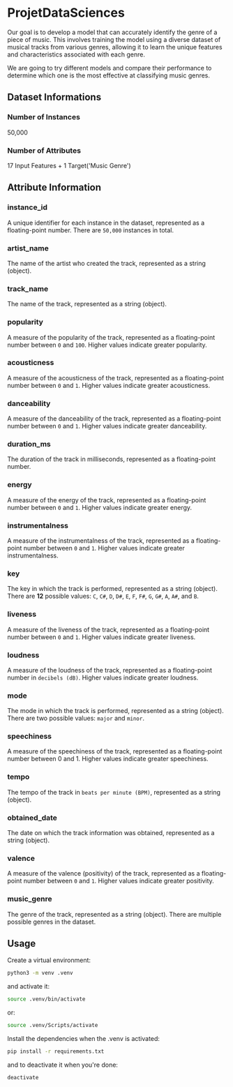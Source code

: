 # ProjetDataSciences

<p>Our goal is to develop a model that can accurately identify the genre of a piece of music. This involves training the model using a diverse dataset of musical tracks from various genres, allowing it to learn the unique features and characteristics associated with each genre.</p>
<p>We are going to try different models and compare their performance to determine which one is the most effective at classifying music genres.</p>

## Dataset Informations

### Number of Instances

50,000

### Number of Attributes

17 Input Features + 1 Target('Music Genre')

## Attribute Information

### instance_id

A unique identifier for each instance in the dataset, represented as a floating-point number. There are `50,000` instances in total.

### artist_name

The name of the artist who created the track, represented as a string (object).

### track_name

The name of the track, represented as a string (object).

### popularity

A measure of the popularity of the track, represented as a floating-point number between `0` and `100`. Higher values indicate greater popularity.

### acousticness

A measure of the acousticness of the track, represented as a floating-point number between `0` and `1`. Higher values indicate greater acousticness.

### danceability

A measure of the danceability of the track, represented as a floating-point number between `0` and `1`. Higher values indicate greater danceability.

### duration_ms

The duration of the track in milliseconds, represented as a floating-point number.

### energy

A measure of the energy of the track, represented as a floating-point number between `0` and `1`. Higher values indicate greater energy.

### instrumentalness

A measure of the instrumentalness of the track, represented as a floating-point number between `0` and `1`. Higher values indicate greater instrumentalness.

### key

The key in which the track is performed, represented as a string (object). There are <b>12</b> possible values: `C`, `C#`, `D`, `D#`, `E`, `F`, `F#`, `G`, `G#`, `A`, `A#`, and `B`.

### liveness

A measure of the liveness of the track, represented as a floating-point number between `0` and `1`. Higher values indicate greater liveness.

### loudness

A measure of the loudness of the track, represented as a floating-point number in `decibels (dB)`. Higher values indicate greater loudness.

### mode

The mode in which the track is performed, represented as a string (object). There are two possible values: `major` and `minor`.

### speechiness

A measure of the speechiness of the track, represented as a floating-point number between 0 and 1. Higher values indicate greater speechiness.

### tempo

The tempo of the track in `beats per minute (BPM)`, represented as a string (object).

### obtained_date

The date on which the track information was obtained, represented as a string (object).

### valence

A measure of the valence (positivity) of the track, represented as a floating-point number between `0` and `1`. Higher values indicate greater positivity.

### music_genre

The genre of the track, represented as a string (object). There are multiple possible genres in the dataset.

## Usage

Create a virtual environment:

```bash
python3 -m venv .venv
```

and activate it:

```bash
source .venv/bin/activate
```

or:

```bash
source .venv/Scripts/activate
```

Install the dependencies when the .venv is activated:

```bash
pip install -r requirements.txt
```

and to deactivate it when you're done:

```bash
deactivate
```
